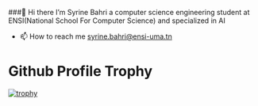 ###👋 Hi there I’m Syrine Bahri a computer science engineering student at ENSI(National School For Computer Science) and specialized in AI
- 📫 How to reach me syrine.bahri@ensi-uma.tn
<!---
SyrineB11/SyrineB11 is a ✨ special ✨ repository because its `README.md` (this file) appears on your GitHub profile.
You can click the Preview link to take a look at your changes.
--->


# Github Profile Trophy

[![trophy](https://github-profile-trophy.vercel.app/?username=ryo-ma&theme=onedark)](https://github.com/ryo-ma/github-profile-trophy)

<br />
